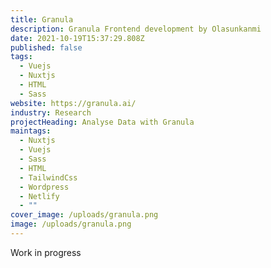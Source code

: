 ```yaml
---
title: Granula
description: Granula Frontend development by Olasunkanmi
date: 2021-10-19T15:37:29.808Z
published: false
tags:
  - Vuejs
  - Nuxtjs
  - HTML
  - Sass
website: https://granula.ai/
industry: Research
projectHeading: Analyse Data with Granula
maintags:
  - Nuxtjs
  - Vuejs
  - Sass
  - HTML
  - TailwindCss
  - Wordpress
  - Netlify
  - ""
cover_image: /uploads/granula.png
image: /uploads/granula.png
---
```

Work in progress